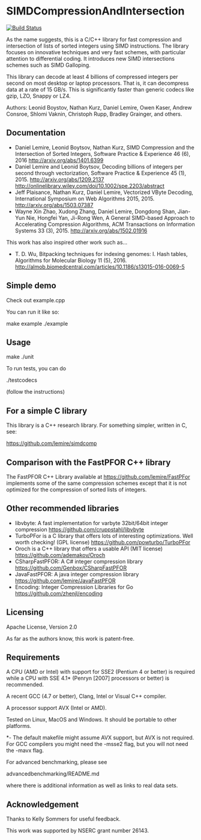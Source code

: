 SIMDCompressionAndIntersection
======================
[![Build Status](https://travis-ci.org/lemire/SIMDCompressionAndIntersection.png)](https://travis-ci.org/lemire/SIMDCompressionAndIntersection)

As the name suggests, this is a C/C++ library for fast
compression and intersection of lists of sorted integers using
SIMD instructions. The library focuses on innovative techniques
and very fast schemes, with particular attention to differential
coding. It introduces new SIMD intersections schemes such as
SIMD Galloping.

This library can decode at least 4 billions of compressed integers per second on most
desktop or laptop processors. That is, it can decompress data at a rate of 15 GB/s.
This is significantly faster than generic codecs like gzip, LZO, Snappy or LZ4.

Authors: Leonid Boystov, Nathan Kurz,  Daniel Lemire,
Owen Kaser, Andrew Consroe, Shlomi Vaknin, Christoph Rupp, Bradley Grainger, and others.

Documentation
-----------------------

* Daniel Lemire, Leonid Boytsov, Nathan Kurz, SIMD Compression and the Intersection of Sorted Integers, Software Practice & Experience 46 (6), 2016 http://arxiv.org/abs/1401.6399
* Daniel Lemire and Leonid Boytsov, Decoding billions of integers per second through vectorization, Software Practice & Experience 45 (1), 2015.  http://arxiv.org/abs/1209.2137 http://onlinelibrary.wiley.com/doi/10.1002/spe.2203/abstract
* Jeff Plaisance, Nathan Kurz, Daniel Lemire, Vectorized VByte Decoding, International Symposium on Web Algorithms 2015, 2015. http://arxiv.org/abs/1503.07387
* Wayne Xin Zhao, Xudong Zhang, Daniel Lemire, Dongdong Shan, Jian-Yun Nie, Hongfei Yan, Ji-Rong Wen, A General SIMD-based Approach to Accelerating Compression Algorithms, ACM Transactions on Information Systems 33 (3), 2015. http://arxiv.org/abs/1502.01916

This work has also inspired other work such as...

* T. D. Wu, Bitpacking techniques for indexing genomes: I. Hash tables, Algorithms for Molecular Biology 11 (5), 2016. http://almob.biomedcentral.com/articles/10.1186/s13015-016-0069-5

Simple demo
------------------------

Check out example.cpp

You can run it like so:

make example
./example

Usage
------------------------

make
./unit

To run tests, you can do 

./testcodecs

(follow the instructions)


For a simple C library
----------------------

This library is a C++ research library. For something simpler,
written in C, see:

https://github.com/lemire/simdcomp


Comparison with the FastPFOR C++ library
-----------------------------------------

The FastPFOR C++ Library available at https://github.com/lemire/FastPFor
implements some of the same compression schemes except that
it is not optimized for the compression of sorted lists of integers.

Other recommended libraries
---------------------------------

* libvbyte: A fast implementation for varbyte 32bit/64bit integer compression https://github.com/cruppstahl/libvbyte
* TurboPFor is a C library that offers lots of interesting optimizations. Well worth checking! (GPL license) https://github.com/powturbo/TurboPFor
* Oroch is a C++ library that offers a usable API (MIT license) https://github.com/ademakov/Oroch
* CSharpFastPFOR: A C#  integer compression library  https://github.com/Genbox/CSharpFastPFOR
* JavaFastPFOR: A java integer compression library https://github.com/lemire/JavaFastPFOR
* Encoding: Integer Compression Libraries for Go https://github.com/zhenjl/encoding

Licensing
------------------------

Apache License, Version 2.0

As far as the authors know, this work is patent-free.

Requirements
------------------------

A CPU (AMD or Intel) with support for SSE2 (Pentium 4 or better) is required
while a CPU with SSE 4.1* (Penryn  [2007] processors or better) is recommended. 


A recent GCC (4.7 or better), Clang, Intel or Visual C++ compiler.

A processor support AVX (Intel or AMD).

Tested on Linux, MacOS and Windows. It should be portable to other platforms.

*- The default makefile might assume AVX support, but AVX is not required. For GCC
compilers you might need the -msse2 flag, but you will not need the -mavx flag.

For advanced benchmarking, please see

advancedbenchmarking/README.md

where there is additional information as well as links to real data sets.


Acknowledgement
------------------------

Thanks to Kelly Sommers for useful feedback.

This work was supported by NSERC grant number 26143.
